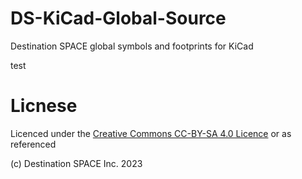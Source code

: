 # DS-KiCad-Global-Source
Destination SPACE global symbols and footprints for KiCad

test

# Licnese
Licenced under the [Creative Commons CC-BY-SA 4.0 Licence](https://github.com/Destination-SPACE/DS-KiCad-Global-Source/blob/main/LICENSE) or as referenced

(c) Destination SPACE Inc. 2023
